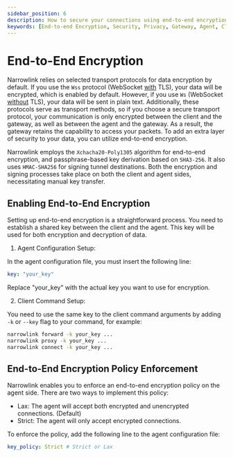 ```yaml
---
sidebar_position: 6
description: How to secure your connections using end-to-end encryption
keywords: [End-to-end Encryption, Security, Privacy, Gateway, Agent, Client, Narrowlink, Narrow, Link, Networking, Internet, Security, Privacy, Open Source, Self-hosted, Tutorial, How-to, Guide, Nat, Firewall, Proxy, Reverse Proxy, Tunnel,Nat, Firewall, Proxy, Reverse Proxy, Tunnel, Xchacha20-Poly1305, HMAC-SHA256]
---
```


# End-to-End Encryption

Narrowlink relies on selected transport protocols for data encryption by default. If you use the `Wss` protocol (WebSocket <ins>with</ins> TLS), your data will be encrypted, which is enabled by default. However, if you use `Ws` (WebSocket <ins>without</ins> TLS), your data will be sent in plain text. Additionally, these protocols serve as transport methods, so if you choose a secure transport protocol, your communication is only encrypted between the client and the gateway, as well as between the agent and the gateway. As a result, the gateway retains the capability to access your packets. To add an extra layer of security to your data, you can utilize end-to-end encryption.

Narrowlink employs the `Xchacha20-Poly1305` algorithm for end-to-end encryption, and passphrase-based key derivation based on `SHA3-256`. It also uses `HMAC-SHA256` for signing tunnel destinations. Both the encryption and signing processes take place on both the client and agent sides, necessitating manual key transfer.

## Enabling End-to-End Encryption

Setting up end-to-end encryption is a straightforward process. You need to establish a shared key between the client and the agent. This key will be used for both encryption and decryption of data.

1. Agent Configuration Setup:

In the agent configuration file, you must insert the following line:

```yaml
key: "your_key"
```
Replace "your_key" with the actual key you want to use for encryption.

2. Client Command Setup:

You need to use the same key to the client command arguments by adding `-k` or `--key` flag to your command, for example:

```bash
narrowlink forward -k your_key ...
narrowlink proxy -k your_key ...
narrowlink connect -k your_key ...
```

## End-to-End Encryption Policy Enforcement

Narrowlink enables you to enforce an end-to-end encryption policy on the agent side. There are two ways to implement this policy:

- Lax: The agent will accept both encrypted and unencrypted connections. (Default)
- Strict: The agent will only accept encrypted connections.

To enforce the policy, add the following line to the agent configuration file:
```yaml
key_policy: Strict # Strict or Lax
```
